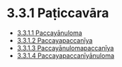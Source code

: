 

# 3.3.1 Paṭiccavāra

* [3.3.1.1 Paccayānuloma](3.3.1/3.3.1.1.md)
* [3.3.1.2 Paccayapaccanīya](3.3.1/3.3.1.2.md)
* [3.3.1.3 Paccayānulomapaccanīya](3.3.1/3.3.1.3.md)
* [3.3.1.4 Paccayapaccanīyānuloma](3.3.1/3.3.1.4.md)



